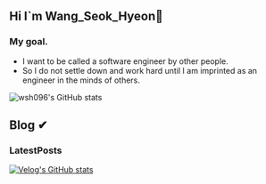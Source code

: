 ## Hi I`m Wang_Seok_Hyeon👋 
### My goal.
- I want to be called a software engineer by other people.
- So I do not settle down and work hard until I am imprinted as an engineer in the minds of others.

<!--
**wsh096/wsh096** is a ✨ _special_ ✨ repository because its `README.md` (this file) appears on your GitHub profile.

Here are some ideas to get you started:

- 🔭 I’m currently working on ...
- 🌱 I’m currently learning ...
- 👯 I’m looking to collaborate on ...
- 🤔 I’m looking for help with ...
- 💬 Ask me about ...
- 📫 How to reach me: ...
- 😄 Pronouns: ...
- ⚡ Fun fact: ...
-->

![wsh096's GitHub stats](https://github-readme-stats.vercel.app/api?username=wsh096&show_icons=true&theme=cobalt)
<br>

## Blog ✔

### LatestPosts
[![Velog's GitHub stats](https://velog-readme-stats.vercel.app/api/list?name=wsh096)](https://velog.io/@wsh096)

